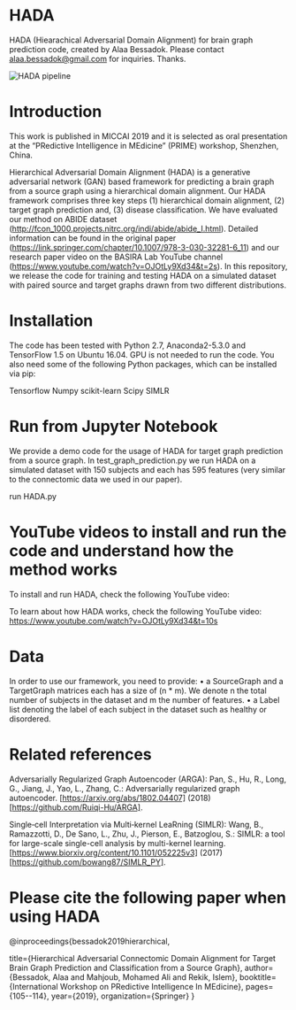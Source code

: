 # HADA

HADA (Hiearachical Adversarial Domain Alignment) for brain graph prediction code, created by Alaa Bessadok. 
Please contact alaa.bessadok@gmail.com for inquiries. Thanks.

![HADA pipeline](http://basira-lab.com/hada_fig/)

# Introduction

This work is published in MICCAI 2019 and it is selected as oral presentation at the “PRedictive Intelligence in MEdicine” (PRIME) workshop, Shenzhen, China. 

Hierarchical Adversarial Domain Alignment (HADA) is a generative adversarial network (GAN) based framework for predicting a brain graph from a source graph using a hierarchical domain alignment. Our HADA framework comprises three key steps (1) hierarchical domain alignment, (2) target graph prediction and, (3) disease classification. We have evaluated our method on ABIDE dataset (http://fcon_1000.projects.nitrc.org/indi/abide/abide_I.html). Detailed information can be found in the original paper (https://link.springer.com/chapter/10.1007/978-3-030-32281-6_11) and our research paper video on the BASIRA Lab YouTube channel (https://www.youtube.com/watch?v=OJOtLy9Xd34&t=2s). In this repository, we release the code for training and testing HADA on a simulated dataset with paired source and target graphs drawn from two different distributions.

# Installation
The code has been tested with Python 2.7, Anaconda2-5.3.0 and TensorFlow 1.5 on Ubuntu 16.04. GPU is not needed to run the code. You also need some of the following Python packages, which can be installed via pip:

Tensorflow
Numpy
scikit-learn 
Scipy
SIMLR

# Run from Jupyter Notebook
We provide a demo code for the usage of HADA for target graph prediction from a source graph. In test_graph_prediction.py we run HADA on a simulated dataset with 150 subjects and each has 595 features (very similar to the connectomic data we used in our paper).

run HADA.py

# YouTube videos to install and run the code and understand how the method works

To install and run HADA, check the following YouTube video:

To learn about how HADA works, check the following YouTube video:
https://www.youtube.com/watch?v=OJOtLy9Xd34&t=10s

# Data
In order to use our framework, you need to provide:
•	a SourceGraph and a TargetGraph matrices each has a size of (n * m). We denote n the total number of subjects in the dataset and m the number of features.
•	a Label list denoting the label of each subject in the dataset such as healthy or disordered.

# Related references

Adversarially Regularized Graph Autoencoder (ARGA): 
Pan, S., Hu, R., Long, G., Jiang, J., Yao, L., Zhang, C.: Adversarially regularized graph autoencoder. [https://arxiv.org/abs/1802.04407] (2018) [https://github.com/Ruiqi-Hu/ARGA].

Single‐cell Interpretation via Multi‐kernel LeaRning (SIMLR):
Wang, B., Ramazzotti, D., De Sano, L., Zhu, J., Pierson, E., Batzoglou, S.: SIMLR: a tool for large-scale single-cell analysis by multi-kernel learning. [https://www.biorxiv.org/content/10.1101/052225v3] (2017) [https://github.com/bowang87/SIMLR_PY].

# Please cite the following paper when using HADA

@inproceedings{bessadok2019hierarchical,

  title={Hierarchical Adversarial Connectomic Domain Alignment for Target Brain Graph Prediction and Classification from a Source Graph},
  author={Bessadok, Alaa and Mahjoub, Mohamed Ali and Rekik, Islem},
  booktitle={International Workshop on PRedictive Intelligence In MEdicine},
  pages={105--114},
  year={2019},
  organization={Springer}
}

